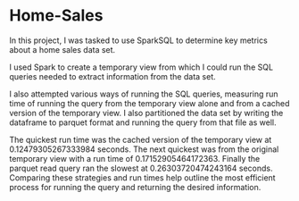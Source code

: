 # Home-Sales

In this project, I was tasked to use SparkSQL to determine key metrics about a home sales data set. 

I used Spark to create a temporary view from which I could run the SQL queries needed to extract information from the data set.

I also attempted various ways of running the SQL queries, measuring run time of running the query from the temporary view alone and from a cached version of the temporary view. I also partitioned the data set by writing the dataframe to parquet format and running the query from that file as well.

The quickest run time was the cached version of the temporary view at 0.12479305267333984 seconds. The next quickest was from the original temporary view with a run time of 0.17152905464172363. Finally the parquet read query ran the slowest at 0.26303720474243164 seconds. Comparing these strategies and run times help outline the most efficient process for running the query and returning the desired information.